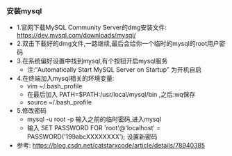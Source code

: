 
### 安装mysql
- 1.官网下载MySQL Community Server的dmg安装文件: https://dev.mysql.com/downloads/mysql/
- 2.双击下载好的dmg文件,一路继续,最后会给你一个临时的mysql的root用户密码
- 3.在系统偏好设置中找到mysql,有个按钮开启mysql服务
  - 注:“Automatically Start MySQL Server on Startup” 为开机自启
- 4.在终端加入mysql相关的环境变量: 
  - vim ~/.bash_profile
  - 在最后加入 PATH=$PATH:/usr/local/mysql/bin ,之后:wq保存
  - source ~/.bash_profile
- 5.修改密码
  - mysql -u root -p 输入之前的临时密码,进入mysql
  - 输入 SET PASSWORD FOR 'root'@'localhost' = PASSWORD('199abcXXXXXXXX'); 设置新密码
- 参考: https://blog.csdn.net/catstarxcode/article/details/78940385

